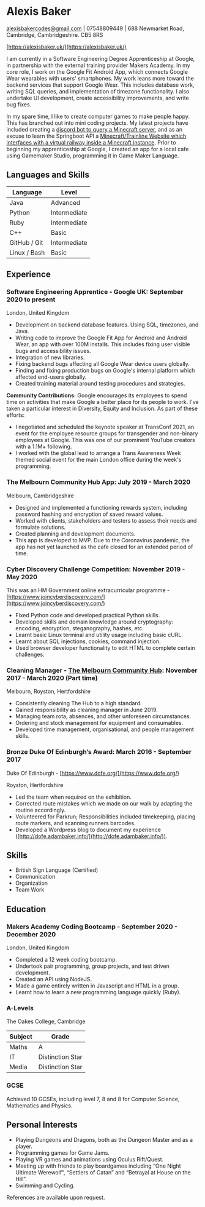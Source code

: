 # Alexis Baker

alexisbakercodes@gmail.com | 07548809449 | 688 Newmarket Road, Cambridge, Cambridgeshire. CB5 8RS

[https://alexisbaker.uk/](https://alexisbaker.uk/)

I am currently in a Software Engineering Degree Apprenticeship at Google, in partnership with the external training provider Makers Academy. In my core role, I work on the Google Fit Android App, which connects Google Wear wearables with users' smartphones. My work leans more toward the backend services that support Google Wear. This includes database work, writing SQL queries, and implementation of timezone functionality. I also undertake UI development, create accessibility improvements, and write bug fixes.

In my spare time, I like to create computer games to make people happy. This has branched out into mini coding projects. My latest projects have included creating a [discord bot to query a Minecraft server](https://github.com/etelan/MinecraftServerQueryDiscordBot), and as an excuse to learn the Springboot API a [Minecraft/Trainline Website which interfaces with a virtual railway inside a Minecraft instance](https://alexisbaker.uk/TrainBlock-Site/). Prior to beginning my apprenticeship at Google, I created an app for a local cafe using Gamemaker Studio, programming it in Game Maker Language.

## Languages and Skills

| Language     | Level        |
| ------------ | ------------ |
| Java         | Advanced     |
| Python       | Intermediate |
| Ruby         | Intermediate |
| C++          | Basic        |
| GitHub / Git | Intermediate |
| Linux / Bash | Basic        |

## Experience

### Software Engineering Apprentice - Google UK: September 2020 to present

London, United Kingdom

- Development on backend database features. Using SQL, timezones, and Java.
- Writing code to improve the Google Fit App for Android and Android Wear, an app with over 100M installs. This includes fixing user visible bugs and accessibility issues.
- Integration of new libraries.
- Fixing backend bugs affecting all Google Wear device users globally.
- Finding and fixing production bugs on Google's internal platform which affected end-users globally.
- Created training material around testing procedures and strategies.

**Community Contributions:** Google encourages its employees to spend time on activities that make Google a better place for its people to work. I've taken a particular interest in Diversity, Equity and Inclusion. As part of these efforts:

- I negotiated and scheduled the keynote speaker at TransConf 2021, an event for the employee resource groups for transgender and non-binary employees at Google. This was one of our prominent YouTube creators with a 1.1M+ following.
- I worked with the global lead to arrange a Trans Awareness Week themed social event for the main London office during the week's programming.

### The Melbourn Community Hub App: July 2019 - March 2020

Melbourn, Cambridgeshire

- Designed and implemented a functioning rewards system, including password hashing and encryption of saved reward values.
- Worked with clients, stakeholders and testers to assess their needs and formulate solutions.
- Created planning and development documents.
- This app is developed to MVP. Due to the Coronavirus pandemic, the app has not yet launched as the cafe closed for an extended period of time.

### Cyber Discovery Challenge Competition: November 2019 - May 2020

This was an HM Government online extracurricular programme - [https://www.joincyberdiscovery.com/](https://www.joincyberdiscovery.com/)

- Fixed Python code and developed practical Python skills.
- Developed skills and domain knowledge around cryptography: encoding, encryption, steganography, hashes, etc.
- Learnt basic Linux terminal and utility usage including basic cURL.
- Learnt about SQL injections, cookies, command injection.
- Used browser developer functionality to edit HTML to complete certain challenges.

### Cleaning Manager - [The Melbourn Community Hub](https://melbournhub.co.uk/): November 2017 - March 2020 (Part time)

Melbourn, Royston, Hertfordshire

- Consistently cleaning The Hub to a high standard.
- Gained responsibility as cleaning manager in June 2019.
- Managing team rota, absences, and other unforeseen circumstances.
- Ordering and stock management for equipment and consumables.
- Developed time management, organisational, and people management skills.

### Bronze Duke Of Edinburgh’s Award: March 2016 - September 2017

Duke Of Edinburgh - [https://www.dofe.org/](https://www.dofe.org/)

Royston, Hertfordshire

- Led the team when required on the exhibition.
- Corrected route mistakes which we made on our walk by adapting the routine accordingly.
- Volunteered for Parkrun; Responsibilities included timekeeping, placing route markers, and scanning runners barcodes.
- Developed a Wordpress blog to document my experience ([http://dofe.adambaker.info/](http://dofe.adambaker.info/)).

## Skills

- British Sign Language (Certified)
- Communication
- Organization
- Team Work

## Education

### Makers Academy Coding Bootcamp - September 2020 - December 2020

London, United Kingdom

- Completed a 12 week coding bootcamp.
- Undertook pair programming, group projects, and test driven development.
- Created an API using NodeJS.
- Made a game entirely written in Javascript and HTML in a group.
- Learnt how to learn a new programming language quickly (Ruby).

### A-Levels

The Oakes College, Cambridge

| Subject | Grade            |
| ------- | ---------------- |
| Maths   | A                |
| IT      | Distinction Star |
| Media   | Distinction Star |

### GCSE

Achieved 10 GCSEs, including level 7, 8 and 8 for Computer Science, Mathematics and Physics.

## Personal Interests

- Playing Dungeons and Dragons, both as the Dungeon Master and as a player.
- Programming games for Game Jams.
- Playing VR games and animations using Oculus Rift/Quest.
- Meeting up with friends to play boardgames including “One Night Ultimate Werewolf”, “Settlers of Catan” and “Betrayal at House on the Hill”.
- Swimming and Cycling.

References are available upon request.
